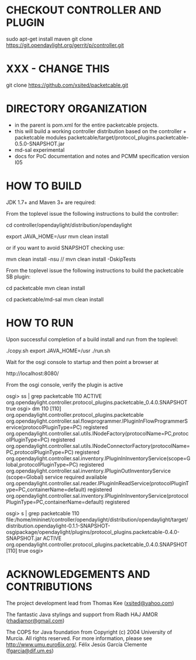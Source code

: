 CHECKOUT CONTROLLER AND PLUGIN
==============================

sudo apt-get install maven
git clone https://git.opendaylight.org/gerrit/p/controller.git

# XXX - CHANGE THIS
git clone  https://github.com/xsited/packetcable.git

DIRECTORY ORGANIZATION
======================

- in the parent is pom.xml for the entire packetcable projects.
- this will build a working controller distribution
  based on the controller + packetcable modules
  packetcable/target/protocol_plugins.packetcable-0.5.0-SNAPSHOT.jar
- md-sal experimental
- docs for PoC documentation and notes and PCMM specification version I05
 

HOW TO BUILD
============

JDK 1.7+ and Maven 3+ are required:

From the toplevel issue the following instructions to build the controller:

cd controller/opendaylight/distribution/opendaylight

export JAVA_HOME=/usr
mvn clean install

or if you want to avoid SNAPSHOT checking use: 

mvn clean install -nsu
// mvn clean install -DskipTests 

From the toplevel issue the following instructions to build the packetcable SB plugin:

cd packetcable
mvn clean install

cd packetcable/md-sal 
mvn clean install


HOW TO RUN
==========

Upon successful completion of a build install and run from the toplevel:

./copy.sh
export JAVA_HOME=/usr
./run.sh

Wait for the osgi console to startup and then point a browser at 

http://localhost:8080/


From the osgi console, verify the plugin is active

osgi> ss | grep packetcable
110	ACTIVE      org.opendaylight.controller.protocol_plugins.packetcable_0.4.0.SNAPSHOT
true
osgi> dm 110
[110] org.opendaylight.controller.protocol_plugins.packetcable
  org.opendaylight.controller.sal.flowprogrammer.IPluginInFlowProgrammerService(protocolPluginType=PC) registered
  org.opendaylight.controller.sal.utils.INodeFactory(protocolName=PC,protocolPluginType=PC) registered
  org.opendaylight.controller.sal.utils.INodeConnectorFactory(protocolName=PC,protocolPluginType=PC) registered
  org.opendaylight.controller.sal.inventory.IPluginInInventoryService(scope=Global,protocolPluginType=PC) registered
    org.opendaylight.controller.sal.inventory.IPluginOutInventoryService (scope=Global) service required available
  org.opendaylight.controller.sal.reader.IPluginInReadService(protocolPluginType=PC,containerName=default) registered
  org.opendaylight.controller.sal.inventory.IPluginInInventoryService(protocolPluginType=PC,containerName=default) registered

osgi> s | grep packetcable
110	file:/home/mininet/controller/opendaylight/distribution/opendaylight/target/distribution.opendaylight-0.1.1-SNAPSHOT-osgipackage/opendaylight/plugins/protocol_plugins.packetcable-0.4.0-SNAPSHOT.jar
  ACTIVE      org.opendaylight.controller.protocol_plugins.packetcable_0.4.0.SNAPSHOT [110]
true
osgi> 


ACKNOWLEDGEMENTS AND CONTRIBUTIONS
===================================  

The project development lead from
Thomas Kee (xsited@yahoo.com)

The fantastic Java stylings and support from
Riadh HAJ AMOR (rhadjamor@gmail.com)

The COPS for Java foundation from
Copyright (c) 2004 University of Murcia.  All rights reserved.
For more information, please see <http://www.umu.euro6ix.org/>.
Félix Jesús García Clemente  (fgarcia@dif.um.es)

